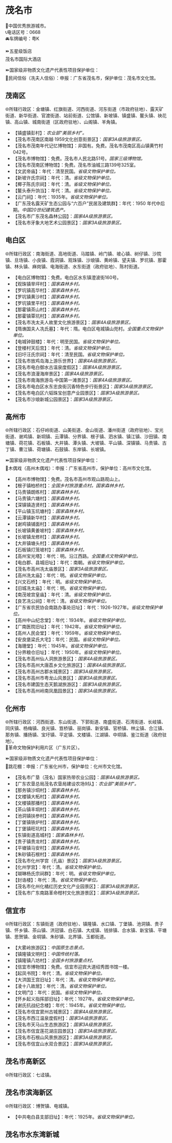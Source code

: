 # 茂名市  
🏅中国优秀旅游城市。  
📞电话区号：0668  
🚘车牌编号：粤K  
  
⏩五星级饭店  
茂名市国际大酒店  
  
⏩国家级非物质文化遗产代表性项目保护单位：  
🔸民间信俗（冼夫人信俗）：申报：广东省茂名市，保护单位：茂名市文化馆。  

## 茂南区  
🌐所辖行政区：金塘镇、红旗街道、河西街道、河东街道（市政府驻地）、露天矿街道、新华街道、官渡街道、站前街道、公馆镇、新坡镇、镇盛镇、鳌头镇、袂花镇、高山镇、城南街道（区政府驻地）、山阁镇、羊角镇。  
  
* 【镇盛镇彭村】：*农业部“美丽乡村”。*  
* 【茂名市茂南区南越·1959文化创意街景区】：*国家3A级旅游景区。*  
* 【茂名市茂南年代记忆博物馆】：非国有。免费。茂名市茂南区高山镇黄竹村042号。  
* 【茂名市博物馆】：免费。茂名市人民北路51号。*国家三级博物馆。*  
* 【茂名市茂南区博物馆】：免费。茂名市油城三路139号325室。  
* 【文武帝庙】：年代：清至民国。*省级文物保护单位。*  
* 【新坡许氏宗祠】：年代：清。*省级文物保护单位。*  
* 【椰子陈氏宗祠】：年代：清。*省级文物保护单位。*  
* 【鳌头泰升饷当】：年代：清。*省级文物保护单位。*  
* 【云门祠】：年代：1935年。*省级文物保护单位。*  
* 【广东茂名露天矿生态公园与“六百户”民居及建筑群】：年代：1950 年代中后期。*中国20世纪建筑遗产。*  
* 【茂名市广东茂名森林公园】：*国家4A级旅游景区。*  
* 【茂名市牙象大地艺术公园景区】：*国家3A级旅游景区。*  

## 电白区  
🌐所辖行政区：南海街道、高地街道、马踏镇、岭门镇、坡心镇、树仔镇、沙院镇、旦场镇、小良镇、霞洞镇、观珠镇、沙琅镇、黄岭镇、望夫镇、罗坑镇、那霍镇、林头镇、麻岗镇、电海街道、水东街道（政府驻地）、陈村街道。  
  
* 【电白区博物馆】：免费。电白区水东镇澄波街160号。  
* 【观珠镇旱坪村】：*国家森林乡村。*  
* 【罗坑镇高华村】：*国家森林乡村。*  
* 【罗坑镇黄沙村】：*国家森林乡村。*  
* 【罗坑镇里平村】：*国家森林乡村。*  
* 【那霍镇茶山村】：*国家森林乡村。*  
* 【那霍镇覃坑村】：*国家森林乡村。*  
* 【茂名市冼太夫人故里文化旅游景区】：*国家4A级旅游景区。*  
* 【隋谯国夫人冼氏墓】：年代：隋。电白区电城镇山兜村。*全国重点文物保护单位。*  
* 【电城钟鼓楼】：年代：明至民国。*省级文物保护单位。*  
* 【登楼村天后宫】：年代：清。*省级文物保护单位。*  
* 【旧圩汪氏宗祠】：年代：清至民国。*省级文物保护单位。*  
* 【茂名市放鸡岛海上游乐世界】：*国家4A级旅游景区。*  
* 【茂名市电白御水古温泉度假区】：*国家4A级旅游景区。*  
* 【茂名市浪漫海岸景区】：*国家4A级旅游景区。*  
* 【茂名市南海旅游岛·中国第一滩景区】：*国家4A级旅游景区。*  
* 【茂名市电白区水东忠良街沉香特色步行街景区】：*国家3A级旅游景区。*  
* 【茂名市电白区六韬珠宝创意产业园景区】：*国家3A级旅游景区。*  
* 【茂名市沙琅新城公园景区】：*国家3A级旅游景区。*  

## 高州市  
🌐所辖行政区：石仔岭街道、山美街道、金山街道、潘州街道（政府驻地）、宝光街道、谢鸡镇、新垌镇、云潭镇、分界镇、根子镇、泗水镇、镇江镇、沙田镇、南塘镇、荷花镇、石板镇、大井镇、潭头镇、大坡镇、平山镇、深镇镇、马贵镇、古丁镇、曹江镇、荷塘镇、石鼓镇、东岸镇、长坡镇。  
  
⏩国家级非物质文化遗产代表性项目保护单位：  
🔸木偶戏（高州木偶戏）：申报：广东省高州市，保护单位：高州市文化馆。  
  
* 【高州市博物馆】：免费。茂名市高州市观山路观山上。  
* 【根子镇柏桥村】：*全国乡村旅游重点村。国家森林乡村。*  
* 【马贵镇朗练村】：*国家森林乡村。*  
* 【马贵镇六塘村】：*国家森林乡村。*  
* 【深镇镇造贤村】：*国家森林乡村。*  
* 【平山镇玉坑塘村】：*国家森林乡村。*  
* 【云潭镇新华村】：*国家森林乡村。*  
* 【谢鸡镇铺面村】：*国家森林乡村。*  
* 【长坡镇黄姜坡村】：*国家森林乡村。*  
* 【长坡镇龙修村】：*国家森林乡村。*  
* 【大井镇塘头村】：*国家森林乡村。*  
* 【石板镇灯笼坡村】：*国家森林乡村。*  
* 【高州宝光塔】：年代：明。沿江西路。*全国重点文物保护单位。*  
* 【电白郡、县城旧址】：年代：南朝。*省级文物保护单位。*  
* 【茂名市高州冼太庙景区】：*国家3A级旅游景区。*  
* 【高州冼太庙】：年代：明。*省级文物保护单位。*  
* 【兴文石桥】：年代：明。*省级文物保护单位。*  
* 【旧城冼太庙】：年代：明。*省级文物保护单位。*  
* 【南茂坡宫皇庙】：年代：清。*省级文物保护单位。*  
* 【良艺冼公祠】：年代：清。*省级文物保护单位。*  
* 【广东省农民协会南路办事处旧址】：年代：1926-1927年。*省级文物保护单位。*  
* 【高州中山纪念堂】：年代：1934年。*省级文物保护单位。*  
* 【广南医院旧址】：年代：1942年。*省级文物保护单位。*  
* 【高州人民会堂】：年代：1959年。*省级文物保护单位。*  
* 【安良堡梁氏大宅】：年代：民国。*省级文物保护单位。*  
* 【海珊堂】：年代：1945年。*省级文物保护单位。*  
* 【分界粮仓旧址】：年代：1950年。*省级文物保护单位。*  
* 【茂名市高州仙人洞旅游景区】：*国家4A级旅游景区。*  
* 【茂名市高州大唐荔乡文化旅游区】：*国家4A级旅游景区。*  
* 【茂名市高州古郡水城景区】：*国家3A级旅游景区。*  
* 【茂名市高州市粤龙山风景区】：*国家3A级旅游景区。*  
* 【茂名市建国生态天鹅湖旅游区】：*国家3A级旅游景区。*  
* 【茂名市高州岭南凤凰园景区】：*国家3A级旅游景区。*  

## 化州市  
🌐所辖行政区：河西街道、东山街道、下郭街道、南盛街道、石湾街道、长岐镇、同庆镇、杨梅镇、良光镇、笪桥镇、丽岗镇、新安镇、官桥镇、林尘镇、合江镇、那务镇、播扬镇、宝圩镇、平定镇、文楼镇、江湖镇、中垌镇、鉴江街道（政府驻地）。  
🚩革命文物保护利用片区（广东片区）。  
  
⏩国家级非物质文化遗产代表性项目保护单位：  
🔸跳花棚：申报：广东省化州市，保护单位：化州市文化馆。  
  
* 【茂名市广垦（茂名）国家热带农业公园】：*国家4A级旅游景区。*  
* 【广东农垦总局茂名农垦局建设农场9队】：*农业部“美丽乡村”。*  
* 【那务镇沙垌村】：*国家森林乡村。*  
* 【文楼镇大柘村】：*国家森林乡村。*  
* 【文楼镇那播村】：*国家森林乡村。*  
* 【茶山镇丰垌村】：*国家森林乡村。*  
* 【池洞镇扶参村】：*国家森林乡村。*  
* 【丁堡镇铁炉村】：*国家森林乡村。*  
* 【丁堡镇旺坑村】：*国家森林乡村。*  
* 【东镇街道高城村】：*国家森林乡村。*  
* 【贵子镇贵龙村】：*国家森林乡村。*  
* 【平塘镇马安村】：*国家森林乡村。*  
* 【朱砂镇石根村】：*国家森林乡村。*  
* 【茂名市化州学宫（孔庙）景区】：*国家3A级旅游景区。*  
* 【化州学宫】：年代：清。*省级文物保护单位。*  
* 【瑚琳杨氏宗祠群】：年代：明。*省级文物保护单位。*  
* 【封诰楼】：年代：清。*省级文物保护单位。*  
* 【茂名市化州化橘红历史文化产业园景区】：*国家3A级旅游景区。*  
* 【茂名市广东南路革命柑村文化旅游景区】：*国家3A级旅游景区。*  

## 信宜市  
🌐所辖行政区：东镇街道（政府驻地）、镇隆镇、水口镇、丁堡镇、池洞镇、贵子镇、怀乡镇、茶山镇、洪冠镇、白石镇、大成镇、钱排镇、合水镇、新宝镇、平塘镇、思贺镇、金垌镇、朱砂镇、北界镇、玉都街道。  
  
* 【大雾岭旅游区】：*中国原生态景点。*  
* 【镇隆镇文明村】：*中国传统村落。*  
* 【镇隆镇八坊村】：*全国乡村旅游重点村。*  
* 【信宜市博物馆】：免费。信宜市迎宾大道绍秀图书馆一楼。  
* 【起凤书院】：年代：清。*省级文物保护单位。*  
* 【大洪国王宫旧址】：年代：清。*省级文物保护单位。*  
* 【凌十八故居】：年代：清。*省级文物保护单位。*  
* 【文明门】：年代：民国。*省级文物保护单位。*  
* 【怀乡起义指挥部旧址】：年代：1927年。*省级文物保护单位。*  
* 【谢氏抗战纪念楼】：年代：1945年。*省级文物保护单位。*  
* 【茂名市信宜窦州古城景区】：*国家4A级旅游景区。*  
* 【茂名市西江温泉度假村】：*国家3A级旅游景区。*  
* 【茂名市天马山生态旅游区】：*国家3A级旅游景区。*  
* 【茂名市信宜莲花湖庄园景区】：*国家3A级旅游景区。*  
* 【茂名市石根山风景旅游区】：*国家3A级旅游景区。*  
* 【茂名市信宜山水双合景区】：*国家3A级旅游景区。*  
  
## 茂名市高新区  
🌐所辖行政区：七迳镇。  

## 茂名市滨海新区  
🌐所辖行政区：博贺镇、电城镇。  
  
* 【中共电白县支部旧址】：年代：1925年。*省级文物保护单位。*  

## 茂名市水东湾新城  